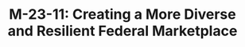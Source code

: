 ---
highlight: "false" 
title: "M-23-11: Creating a More Diverse and Resilient Federal Marketplace"
description: "Issued guidance directing agencies to use a common definition for “new entrant” as they take steps to find small disadvantaged businesses and other contractors and measure progress in diversifying the federal supplier base. Guidance starts on Page 2. "
url-link: "https://www.whitehouse.gov/wp-content/uploads/2023/02/M-23-11-Creating-a-More-Diverse-and-Resilient-Federal-Marketplace.pdf"
type: "PDF"
gov-only: "false"
is-external: "true"
publication-date: "February 01, 2023"
reading-time: "15"
resource-type: "Guidance"
filter: "p-filter"
audience: "contracts-acquisitions"
branded-offerings: "acquisition-policy-it-category"
---